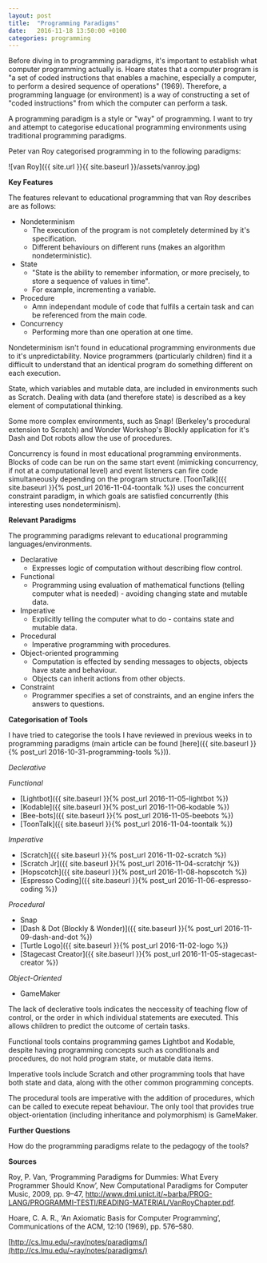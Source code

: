 ```yaml
---
layout: post
title:  "Programming Paradigms"
date:   2016-11-18 13:50:00 +0100
categories: programming
---
```


Before diving in to programming paradigms, it's important to establish what computer programming actually is. Hoare states that a computer program is "a set of coded instructions that enables a machine, especially a computer, to perform a desired sequence of operations" (1969). Therefore, a programming language (or environment) is a way of constructing a set of "coded instructions" from which the computer can perform a task.

A programming paradigm is a style or "way" of programming. I want to try and attempt to categorise educational programming environments using traditional programming paradigms.

Peter van Roy categorised programming in to the following paradigms:


![van Roy]({{ site.url }}{{ site.baseurl }}/assets/vanroy.jpg)

**Key Features**

The features relevant to educational programming that van Roy describes are as follows:

- Nondeterminism
	- The execution of the program is not completely determined by it's specification.
	- Different behaviours on different runs (makes an algorithm nondeterministic).
- State
	- "State is the ability to remember information, or more precisely, to store a sequence of values in time".
	- For example, incrementing a variable.
- Procedure
	- Amn independant module of code that fulfils a certain task and can be referenced from the main code.
- Concurrency
	- Performing more than one operation at one time.

Nondeterminism isn't found in educational programming environments due to it's unpredictability. Novice programmers (particularly children) find it a difficult to understand that an identical program do something different on each execution.

State, which variables and mutable data, are included in environments such as Scratch. Dealing with data (and therefore state) is described as a key element of computational thinking.

Some more complex environments, such as Snap! (Berkeley's procedural extension to Scratch) and Wonder Workshop's Blockly application for it's Dash and Dot robots allow the use of procedures.

Concurrency is found in most educational programming environments. Blocks of code can be run on the same start event (mimicking concurrency, if not at a computational level) and event listeners can fire code simultaneously depending on the program structure. [ToonTalk]({{ site.baseurl }}{% post_url 2016-11-04-toontalk %}) uses the concurrent constraint paradigm, in which goals are satisfied concurrently (this interesting uses nondeterminism).

**Relevant Paradigms**

The programming paradigms relevant to educational programming languages/environments.

- Declarative
	- Expresses logic of computation without describing flow control.
- Functional
	- Programming using evaluation of mathematical functions (telling computer what is needed) - avoiding changing state and mutable data.
- Imperative
	- Explicitly telling the computer what to do - contains state and mutable data.
- Procedural
	- Imperative programming with procedures.
- Object-oriented programming
	- Computation is effected by sending messages to objects, objects have state and behaviour.
	- Objects can inherit actions from other objects.
- Constraint
	- Programmer specifies a set of constraints, and an engine infers the answers to questions.

**Categorisation of Tools**

I have tried to categorise the tools I have reviewed in previous weeks in to programming paradigms (main article can be found [here]({{ site.baseurl }}{% post_url 2016-10-31-programming-tools %})).

*Declerative*

*Functional*

- [Lightbot]({{ site.baseurl }}{% post_url 2016-11-05-lightbot %})
- [Kodable]({{ site.baseurl }}{% post_url 2016-11-06-kodable %})
- [Bee-bots]({{ site.baseurl }}{% post_url 2016-11-05-beebots %})
- [ToonTalk]({{ site.baseurl }}{% post_url 2016-11-04-toontalk %})

*Imperative*

- [Scratch]({{ site.baseurl }}{% post_url 2016-11-02-scratch %})
- [Scratch Jr]({{ site.baseurl }}{% post_url 2016-11-04-scratchjr %})
- [Hopscotch]({{ site.baseurl }}{% post_url 2016-11-08-hopscotch %})
- [Espresso Coding]({{ site.baseurl }}{% post_url 2016-11-06-espresso-coding %})

*Procedural*

- Snap
- [Dash & Dot (Blockly & Wonder)]({{ site.baseurl }}{% post_url 2016-11-09-dash-and-dot %})
- [Turtle Logo]({{ site.baseurl }}{% post_url 2016-11-02-logo %})
- [Stagecast Creator]({{ site.baseurl }}{% post_url 2016-11-05-stagecast-creator %})

*Object-Oriented*

- GameMaker

The lack of declerative tools indicates the neccessity of teaching flow of control, or the order in which individual statements are executed. This allows children to predict the outcome of certain tasks.

Functional tools contains programming games Lightbot and Kodable, despite having programming concepts such as conditionals and procedures, do not hold program state, or mutable data items.

Imperative tools include Scratch and other programming tools that have both state and data, along with the other common programming concepts.

The procedural tools are imperative with the addition of procedures, which can be called to execute repeat behaviour. The only tool that provides true object-orientation (including inheritance and polymorphism) is GameMaker.

**Further Questions**

How do the programming paradigms relate to the pedagogy of the tools?

**Sources**

Roy, P. Van, ‘Programming Paradigms for Dummies: What Every Programmer Should Know’, New Computational Paradigms for Computer Music, 2009, pp. 9–47, http://www.dmi.unict.it/~barba/PROG-LANG/PROGRAMMI-TESTI/READING-MATERIAL/VanRoyChapter.pdf.

Hoare, C. A. R., ‘An Axiomatic Basis for Computer Programming’, Communications of the ACM, 12:10 (1969), pp. 576–580.

[http://cs.lmu.edu/~ray/notes/paradigms/](http://cs.lmu.edu/~ray/notes/paradigms/)
